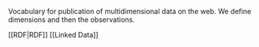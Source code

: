Vocabulary for publication of multidimensional data on the web. We define dimensions and then the observations.

[[RDF|RDF]]
[[Linked Data]]